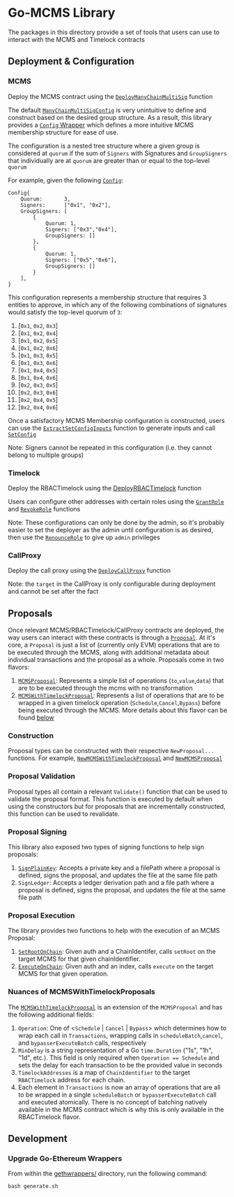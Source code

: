 # Go-MCMS Library

The packages in this directory provide a set of tools that users can use to interact with the MCMS and Timelock contracts

## Deployment & Configuration

### MCMS

Deploy the MCMS contract using the [`DeployManyChainMultiSig`](./gethwrappers/ManyChainMultiSig.go#L76) function

The default [`ManyChainMultiSigConfig`](./gethwrappers/ManyChainMultiSig.go#L32) is very unintuitive to define and construct based on the desired group structure. As a result, this library provides a [`Config` Wrapper](./configwrappers/config.go#L13) which defines a more intuitive MCMS membership structure for ease of use.

The configuration is a nested tree structure where a given group is considered at `quorum` if the sum of `Signers` with Signatures and `GroupSigners` that individually are at `quorum` are greater than or equal to the top-level `quorum`

For example, given the following [`Config`](./configwrappers/config.go#L13):

```
Config{
    Quorum:       3,
    Signers:      ["0x1", "0x2"],
    GroupSigners: [
        {
            Quorum: 1,
            Signers: ["0x3","0x4"],
            GroupSigners: []
        },
        {
            Quorum: 1,
            Signers: ["0x5","0x6"],
            GroupSigners: []
        }
    ],
}
```

This configuration represents a membership structure that requires 3 entities to approve, in which any of the following combinations of signatures would satisfy the top-level quorum of `3`:

1. [`0x1`, `0x2`, `0x3`]
2. [`0x1`, `0x2`, `0x4`]
3. [`0x1`, `0x2`, `0x5`]
4. [`0x1`, `0x2`, `0x6`]
5. [`0x1`, `0x3`, `0x5`]
6. [`0x1`, `0x3`, `0x6`]
7. [`0x1`, `0x4`, `0x5`]
8. [`0x1`, `0x4`, `0x6`]
9. [`0x2`, `0x3`, `0x5`]
10. [`0x2`, `0x3`, `0x6`]
11. [`0x2`, `0x4`, `0x5`]
12. [`0x2`, `0x4`, `0x6`]

Once a satisfactory MCMS Membership configuration is constructed, users can use the [`ExtractSetConfigInputs`](./configwrappers/config.go#L153) function to generate inputs and call [`SetConfig`](./gethwrappers/ManyChainMultiSig.go#L428)

Note: Signers cannot be repeated in this configuration (i.e. they cannot belong to multiple groups)

### Timelock

Deploy the RBACTimelock using the [DeployRBACTimelock](./gethwrappers/RBACTimelock.go#L47) function

Users can configure other addresses with certain roles using the [`GrantRole`](./gethwrappers/RBACTimelock.go#L667) and [`RevokeRole`](./gethwrappers/RBACTimelock.go#L727) functions

Note: These configurations can only be done by the admin, so it's probably easier to set the deployer as the admin until configuration is as desired, then use the [`RenounceRole`](./gethwrappers/RBACTimelock.go#L715) to give up `admin` privileges

### CallProxy

Deploy the call proxy using the [`DeployCallProxy`](./gethwrappers/CallProxy.go#L41) function

Note: the `target` in the CallProxy is only configurable during deployment and cannot be set after the fact

## Proposals

Once relevant MCMS/RBACTimelock/CallProxy contracts are deployed, the way users can interact with these contracts is through a [`Proposal`](./proposal/mcms/proposal.go#L18). At it's core, a `Proposal` is just a list of (currently only EVM) operations that are to be executed through the MCMS, along with additional metadata about individual transactions and the proposal as a whole. Proposals come in two flavors:

1. [`MCMSProposal`](./proposal/mcms/proposal.go#L18): Represents a simple list of operations (`to`,`value`,`data`) that are to be executed through the mcms with no transformation
2. [`MCMSWithTimelockProposal`](./proposal/timelock/mcm_with_timelock.go#L24): Represents a list of operations that are to be wrapped in a given timelock operation (`Schedule`,`Cancel`,`Bypass`) before being executed through the MCMS. More details about this flavor can be found [below](#nuances-of-mcmswithtimelockproposals)

### Construction

Proposal types can be constructed with their respective `NewProposal...` functions. For example, [`NewMCMSWithTimelockProposal`](./proposal/timelock/mcm_with_timelock.go#L38) and [`NewMCMSProposal`](./proposal/mcms/proposal.go#L36)

### Proposal Validation

Proposal types all contain a relevant `Validate()` function that can be used to validate the proposal format. This function is executed by default when using the constructors but for proposals that are incrementally constructed, this function can be used to revalidate.

### Proposal Signing

This library also exposed two types of signing functions to help sign proposals: 

1. [`SignPlainKey`](signer/sign_plain_key.go#L17): Accepts a private key and a filePath where a proposal is defined, signs the proposal, and updates the file at the same file path
2. `SignLedger`: Accepts a ledger derivation path and a file path where a proposal is defined, signs the proposal, and updates the file at the same file path

### Proposal Execution

The library provides two functions to help with the execution of an MCMS Proposal:

1. [`SetRootOnChain`](./proposal/mcms/executor.go#L234): Given auth and a ChainIdentifer, calls `setRoot` on the target MCMS for that given chainIdentifier.
2. [`ExecuteOnChain`](./proposal/mcms/executor.go#L269): Given auth and an index, calls `execute` on the target MCMS for that given operation.

### Nuances of MCMSWithTimelockProposals

The [`MCMSWithTimelockProposal`](./proposal/timelock/mcm_with_timelock.go#L24) is an extension of the `MCMSProposal` and has the following additional fields:

1. `Operation`: One of <`Schedule` | `Cancel` | `Bypass`> which determines how to wrap each call in `Transactions`, wrapping calls in `scheduleBatch`,`cancel`, and `bypasserExecuteBatch` calls, respectively
2. `MinDelay` is a string representation of a Go `time.Duration` ("1s", "1h", "1d", etc.). This field is only required when `Operation == Schedule` and sets the delay for each transaction to be the provided value in seconds
3. `TimelockAddresses` is a map of `ChainIdentifier` to the target `RBACTimelock` address for each chain.
4. Each element in `Transactions` is now an array of operations that are all to be wrapped in a single `scheduleBatch` or `bypasserExecuteBatch` call and executed atomically. There is no concept of batching natively available in the MCMS contract which is why this is only available in the RBACTimelock flavor.

## Development

### Upgrade Go-Ethereum Wrappers

From within the [gethwrappers/](./gethwrappers/) directory, run the following command:
```
bash generate.sh
```